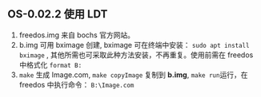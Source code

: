 ## OS-0.02.2 使用 LDT

1. freedos.img 来自 bochs 官方网站。
2. b.img 可用 bximage 创建, bximage 可在终端中安装： `sudo apt install bximage` , 其他所需也可采取此种方法安装，不再重复。使用前需在 freedos 中格式化 `format B:`
3. `make` 生成 Image.com, `make copyImage` 复制到 **b.img**, `make run`运行，在 freedos 中执行命令： `B:\Image.com`